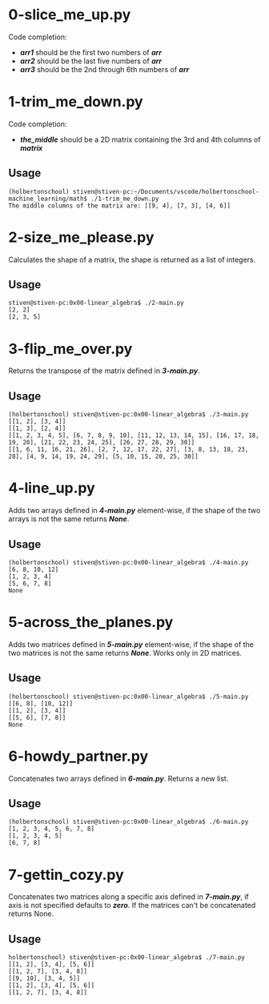 # 0-slice_me_up.py

Code completion:

- **_arr1_** should be the first two numbers of **_arr_**
- **_arr2_** should be the last five numbers of **_arr_**
- **_arr3_** should be the 2nd through 6th numbers of **_arr_**

# 1-trim_me_down.py

Code completion:

- **_the_middle_** should be a 2D matrix containing the 3rd and 4th columns of **_matrix_**

## Usage

```
(holbertonschool) stiven@stiven-pc:~/Documents/vscode/holbertonschool-machine_learning/math$ ./1-trim_me_down.py
The middle columns of the matrix are: [[9, 4], [7, 3], [4, 6]]
```

# 2-size_me_please.py

Calculates the shape of a matrix, the shape is returned as a list of integers.

## Usage

```
stiven@stiven-pc:0x00-linear_algebra$ ./2-main.py
[2, 2]
[2, 3, 5]
```

# 3-flip_me_over.py

Returns the transpose of the matrix defined in **_3-main.py_**.

## Usage

```
(holbertonschool) stiven@stiven-pc:0x00-linear_algebra$ ./3-main.py
[[1, 2], [3, 4]]
[[1, 3], [2, 4]]
[[1, 2, 3, 4, 5], [6, 7, 8, 9, 10], [11, 12, 13, 14, 15], [16, 17, 18, 19, 20], [21, 22, 23, 24, 25], [26, 27, 28, 29, 30]]
[[1, 6, 11, 16, 21, 26], [2, 7, 12, 17, 22, 27], [3, 8, 13, 18, 23, 28], [4, 9, 14, 19, 24, 29], [5, 10, 15, 20, 25, 30]]
```

# 4-line_up.py

Adds two arrays defined in **_4-main.py_** element-wise, if the shape of the two arrays is not the same returns **_None_**.

## Usage

```
(holbertonschool) stiven@stiven-pc:0x00-linear_algebra$ ./4-main.py
[6, 8, 10, 12]
[1, 2, 3, 4]
[5, 6, 7, 8]
None
```

# 5-across_the_planes.py

Adds two matrices defined in **_5-main.py_** element-wise, if the shape of the two matrices is not the same returns **_None_**. Works only in 2D matrices.

## Usage

```
(holbertonschool) stiven@stiven-pc:0x00-linear_algebra$ ./5-main.py
[[6, 8], [10, 12]]
[[1, 2], [3, 4]]
[[5, 6], [7, 8]]
None
```

# 6-howdy_partner.py

Concatenates two arrays defined in **_6-main.py_**. Returns a new list.

## Usage

```
(holbertonschool) stiven@stiven-pc:0x00-linear_algebra$ ./6-main.py
[1, 2, 3, 4, 5, 6, 7, 8]
[1, 2, 3, 4, 5]
[6, 7, 8]
```

# 7-gettin_cozy.py

Concatenates two matrices along a specific axis defined in **_7-main.py_**, if axis is not specified defaults to **_zero_**. If the matrices can't be concatenated returns None.

## Usage

```
holbertonschool) stiven@stiven-pc:0x00-linear_algebra$ ./7-main.py
[[1, 2], [3, 4], [5, 6]]
[[1, 2, 7], [3, 4, 8]]
[[9, 10], [3, 4, 5]]
[[1, 2], [3, 4], [5, 6]]
[[1, 2, 7], [3, 4, 8]]
```
